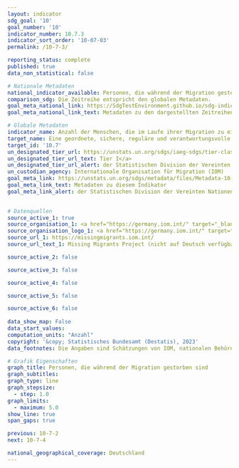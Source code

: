 ```yaml
---
layout: indicator    
sdg_goal: '10'    
goal_number: '10'    
indicator_number: 10.7.3    
indicator_sort_order: '10-07-03'    
permalink: /10-7-3/    

reporting_status: complete    
published: true    
data_non_statistical: false    

# Nationale Metadaten    
national_indicator_available: Personen, die während der Migration gestorben sind    
comparison_sdg: Die Zeitreihe entspricht den globalen Metadaten.    
goal_meta_national_link: https://SdgTestEnvironment.github.io/sdg-indicators/public/Meta/10.7.3.pdf
goal_meta_national_link_text: Metadaten zu den dargestellten Zeitreihen    

# Globale Metadaten    
indicator_name: Anzahl der Menschen, die im Laufe ihrer Migration zu einem internationalen Zielort gestorben oder verschwunden sind    
target_name: Eine geordnete, sichere, reguläre und verantwortungsvolle Migration und Mobilität von Menschen ermöglichen, unter anderem durch die Anwendung einer planvollen und gut gesteuerten Migrationspolitik    
target_id: '10.7'    
un_designated_tier_url: https://unstats.un.org/sdgs/iaeg-sdgs/tier-classification/'    
un_designated_tier_url_text: Tier I</a>    
un_designated_tier_url_alert: der Statistischen Division der Vereinten Nationen    
un_custodian_agency: Internationale Organisation für Migration (IOM)    
goal_meta_link: https://unstats.un.org/sdgs/metadata/files/Metadata-10-07-03.pdf    
goal_meta_link_text: Metadaten zu diesem Indikator    
goal_meta_link_alert: der Statistischen Division der Vereinten Nationen    
    

# Datenquellen
source_active_1: true
source_organisation_1: <a href="https://germany.iom.int/" target="_blank"> Missing Migrants Project der Internationalen Organisation für Migration (IOM) </a>
source_organisation_logo_1: <a href="https://germany.iom.int/" target="_blank"><img src="https://g205sdgs.github.io/sdg-indicators/public/OrgImgDe/iom.png" alt="Logo iom" style="height:60px; width:148px"/></a>
source_url_1: https://missingmigrants.iom.int/
source_url_text_1: Missing Migrants Project (nicht auf Deutsch verfügbar)

source_active_2: false

source_active_3: false

source_active_4: false

source_active_5: false

source_active_6: false
    
data_show_map: False    
data_start_values:     
computation_units: "Anzahl"    
copyright: '&copy; Statistisches Bundesamt (Destatis), 2023'    
data_footnotes: Die Angaben sind Schätzungen von IOM, nationalen Behörden und Medienquellen.<br>• Daten sind erst ab 2014 verfügbar.    

# Grafik Eigenschaften    
graph_title: Personen, die während der Migration gestorben sind
graph_subtitles:    
graph_type: line
graph_stepsize: 
  - step: 1.0    
graph_limits:
  - maximum: 5.0
show_line: true
span_gaps: true    

previous: 10-7-2    
next: 10-7-4    

national_geographical_coverage: Deutschland    
---
```


<span></span>